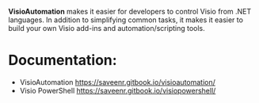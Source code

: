 **VisioAutomation** makes it easier for developers to control Visio from .NET languages. In addition to simplifying common tasks, it makes it easier to build your own Visio add-ins and automation/scripting tools. 

# Documentation:
* VisioAutomation https://saveenr.gitbook.io/visioautomation/
* Visio PowerShell https://saveenr.gitbook.io/visiopowershell/



